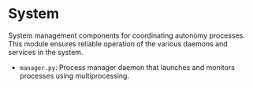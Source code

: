 # System

System management components for coordinating autonomy processes. This module ensures reliable operation of the various daemons and services in the system.

- `manager.py`: Process manager daemon that launches and monitors processes using multiprocessing.
